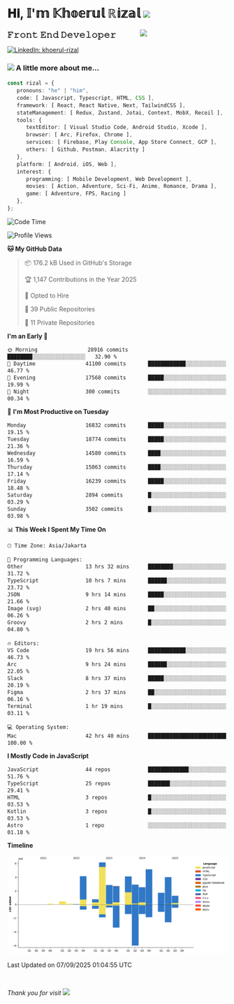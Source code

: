 <h1> 𝐇𝐢, 𝕀'𝕞 𝕂𝕙𝕠𝕖𝕣𝕦𝕝 ℝ𝕚𝕫𝕒𝕝 <img src="https://media.giphy.com/media/mGcNjsfWAjY5AEZNw6/giphy.gif" width="50"></h1>
<img align='right' src="https://media.giphy.com/media/v1.Y2lkPTc5MGI3NjExOWI2ajR2NGJubzBsZHFuaHMwajRrcDNsNXJwOG8yb3F0NjhkNXF4OSZlcD12MV9pbnRlcm5hbF9naWZfYnlfaWQmY3Q9cw/fkZukR450RQ1qnGaq9/giphy.gif" width="200">
<strong style="font-size:20px;">𝙵𝚛𝚘𝚗𝚝 𝙴𝚗𝚍 𝙳𝚎𝚟𝚎𝚕𝚘𝚙𝚎𝚛</strong>
</p></em>

[![LinkedIn: khoerul-rizal](https://img.shields.io/badge/khoerul--rizal-blue?style=flat-square&logo=Linkedin&logoColor=white&link=https://www.linkedin.com/in/khoerul-rizal/)](https://www.linkedin.com/in/khoerul-rizal/)

### <img src="https://media.giphy.com/media/VgCDAzcKvsR6OM0uWg/giphy.gif" width="50"> A little more about me...

```typescript
const rizal = {
   pronouns: "he" | "him",
   code: [ Javascript, Typescript, HTML, CSS ],
   framework: [ React, React Native, Next, TailwindCSS ],
   stateManagement: [ Redux, Zustand, Jotai, Context, MobX, Recoil ],
   tools: {
      textEditor: [ Visual Studio Code, Android Studio, Xcode ],
      browser: [ Arc, Firefox, Chrome ],
      services: [ Firebase, Play Console, App Store Connect, GCP ],
      others: [ Github, Postman, Alacritty ]
   },
   platform: [ Android, iOS, Web ],
   interest: {
      programming: [ Mobile Development, Web Development ],
      movies: [ Action, Adventure, Sci-Fi, Anime, Romance, Drama ],
      game: [ Adventure, FPS, Racing ]
   },
};
```

<!--START_SECTION:waka-->
![Code Time](http://img.shields.io/badge/Code%20Time-3%2C874%20hrs%2043%20mins-blue)

![Profile Views](http://img.shields.io/badge/Profile%20Views-0-blue)

**🐱 My GitHub Data** 

> 📦 176.2 kB Used in GitHub's Storage 
 > 
> 🏆 1,147 Contributions in the Year 2025
 > 
> 💼 Opted to Hire
 > 
> 📜 39 Public Repositories 
 > 
> 🔑 11 Private Repositories 
 > 
**I'm an Early 🐤** 

```text
🌞 Morning                28916 commits       ████████░░░░░░░░░░░░░░░░░   32.90 % 
🌆 Daytime                41100 commits       ████████████░░░░░░░░░░░░░   46.77 % 
🌃 Evening                17568 commits       █████░░░░░░░░░░░░░░░░░░░░   19.99 % 
🌙 Night                  300 commits         ░░░░░░░░░░░░░░░░░░░░░░░░░   00.34 % 
```
📅 **I'm Most Productive on Tuesday** 

```text
Monday                   16832 commits       █████░░░░░░░░░░░░░░░░░░░░   19.15 % 
Tuesday                  18774 commits       █████░░░░░░░░░░░░░░░░░░░░   21.36 % 
Wednesday                14580 commits       ████░░░░░░░░░░░░░░░░░░░░░   16.59 % 
Thursday                 15063 commits       ████░░░░░░░░░░░░░░░░░░░░░   17.14 % 
Friday                   16239 commits       █████░░░░░░░░░░░░░░░░░░░░   18.48 % 
Saturday                 2894 commits        █░░░░░░░░░░░░░░░░░░░░░░░░   03.29 % 
Sunday                   3502 commits        █░░░░░░░░░░░░░░░░░░░░░░░░   03.98 % 
```


📊 **This Week I Spent My Time On** 

```text
🕑︎ Time Zone: Asia/Jakarta

💬 Programming Languages: 
Other                    13 hrs 32 mins      ████████░░░░░░░░░░░░░░░░░   31.72 % 
TypeScript               10 hrs 7 mins       ██████░░░░░░░░░░░░░░░░░░░   23.72 % 
JSON                     9 hrs 14 mins       █████░░░░░░░░░░░░░░░░░░░░   21.66 % 
Image (svg)              2 hrs 40 mins       ██░░░░░░░░░░░░░░░░░░░░░░░   06.26 % 
Groovy                   2 hrs 2 mins        █░░░░░░░░░░░░░░░░░░░░░░░░   04.80 % 

🔥 Editors: 
VS Code                  19 hrs 56 mins      ████████████░░░░░░░░░░░░░   46.73 % 
Arc                      9 hrs 24 mins       ██████░░░░░░░░░░░░░░░░░░░   22.05 % 
Slack                    8 hrs 37 mins       █████░░░░░░░░░░░░░░░░░░░░   20.19 % 
Figma                    2 hrs 37 mins       ██░░░░░░░░░░░░░░░░░░░░░░░   06.16 % 
Terminal                 1 hr 19 mins        █░░░░░░░░░░░░░░░░░░░░░░░░   03.11 % 

💻 Operating System: 
Mac                      42 hrs 40 mins      █████████████████████████   100.00 % 
```

**I Mostly Code in JavaScript** 

```text
JavaScript               44 repos            █████████████░░░░░░░░░░░░   51.76 % 
TypeScript               25 repos            ███████░░░░░░░░░░░░░░░░░░   29.41 % 
HTML                     3 repos             █░░░░░░░░░░░░░░░░░░░░░░░░   03.53 % 
Kotlin                   3 repos             █░░░░░░░░░░░░░░░░░░░░░░░░   03.53 % 
Astro                    1 repo              ░░░░░░░░░░░░░░░░░░░░░░░░░   01.18 % 
```



**Timeline**

![Lines of Code chart](https://raw.githubusercontent.com/khoerulrizal/khoerulrizal/main/assets/bar_graph.png)


 Last Updated on 07/09/2025 01:04:55 UTC
<!--END_SECTION:waka-->
</details>
<br/>

<em>Thank you for visit</em> <img src="https://media.giphy.com/media/v1.Y2lkPTc5MGI3NjExcHdvNm1qZWtjaGw0ZjdwM3Z3NnY2dHlueTVuODBta2FiY20wM2YybSZlcD12MV9pbnRlcm5hbF9naWZfYnlfaWQmY3Q9cw/tV25tpdKqdFa9x81k2/giphy.gif" width="40">

